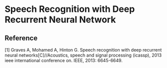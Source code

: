 # Speech Recognition with Deep Recurrent Neural Network

## 

## Reference

\[1\] Graves A, Mohamed A, Hinton G. Speech recognition with deep recurrent neural networks\[C\]//Acoustics, speech and signal processing \(icassp\), 2013 ieee international conference on. IEEE, 2013: 6645-6649.

